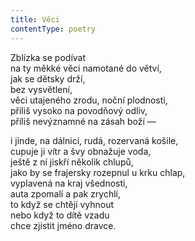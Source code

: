```yaml
---
title: Věci
contentType: poetry
---
```


<section>

Zblízka se podívat  
na ty měkké věci namotané do větví,  
jak se dětsky drží,  
bez vysvětlení,  
věci utajeného zrodu, noční plodnosti,  
příliš vysoko na povodňový odliv,  
příliš nevýznamné na zásah boží —

</section>

<section>

i jinde, na dálnici, rudá, rozervaná košile,  
cupuje ji vítr a švy obnažuje voda,  
ještě z ní jiskří několik chlupů,  
jako by se frajersky rozepnul u krku chlap,  
vyplavená na kraj všednosti,  
auta zpomalí a pak zrychlí,  
to když se chtějí vyhnout  
nebo když to dítě vzadu  
chce zjistit jméno dravce.

</section>
